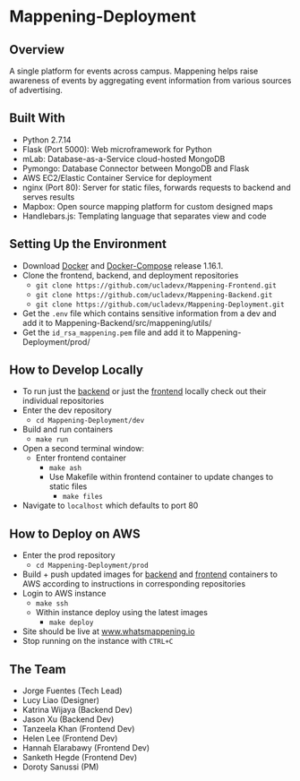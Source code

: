 # Mappening-Deployment

## Overview
A single platform for events across campus. Mappening helps raise awareness of events by aggregating event information from various sources of advertising. 

## Built With
- Python 2.7.14
- Flask (Port 5000): Web microframework for Python
- mLab: Database-as-a-Service cloud-hosted MongoDB
- Pymongo: Database Connector between MongoDB and Flask
- AWS EC2/Elastic Container Service for deployment
- nginx (Port 80): Server for static files, forwards requests to backend and serves results
- Mapbox: Open source mapping platform for custom designed maps
- Handlebars.js: Templating language that separates view and code

## Setting Up the Environment
- Download [Docker](https://www.docker.com) and [Docker-Compose](https://github.com/docker/compose/releases) release 1.16.1.  
- Clone the frontend, backend, and deployment repositories
  - `git clone https://github.com/ucladevx/Mappening-Frontend.git`  
  - `git clone https://github.com/ucladevx/Mappening-Backend.git`  
  - `git clone https://github.com/ucladevx/Mappening-Deployment.git`  
- Get the `.env` file which contains sensitive information from a dev and add it to Mappening-Backend/src/mappening/utils/
- Get the `id_rsa_mappening.pem` file and add it to Mappening-Deployment/prod/

## How to Develop Locally
- To run just the [backend](https://github.com/ucladevx/Mappening-Backend) or just the [frontend](https://github.com/ucladevx/Mappening-Frontend) locally check out their individual repositories
- Enter the dev repository
  - `cd Mappening-Deployment/dev`
- Build and run containers
  - `make run`
- Open a second terminal window:
  - Enter frontend container
    - `make ash`
    - Use Makefile within frontend container to update changes to static files
      - `make files`
- Navigate to `localhost` which defaults to port 80

## How to Deploy on AWS
- Enter the prod repository
  - `cd Mappening-Deployment/prod`
- Build + push updated images for [backend](https://github.com/ucladevx/Mappening-Backend) and [frontend](https://github.com/ucladevx/Mappening-Frontend) containers to AWS according to instructions in corresponding repositories
- Login to AWS instance
  - `make ssh`
  - Within instance deploy using the latest images
    - `make deploy`
- Site should be live at www.whatsmappening.io
- Stop running on the instance with `CTRL+C`

## The Team
  - Jorge Fuentes (Tech Lead)
  - Lucy Liao (Designer)
  - Katrina Wijaya (Backend Dev)
  - Jason Xu (Backend Dev)
  - Tanzeela Khan (Frontend Dev)
  - Helen Lee (Frontend Dev)
  - Hannah Elarabawy (Frontend Dev)
  - Sanketh Hegde (Frontend Dev)
  - Doroty Sanussi (PM)

